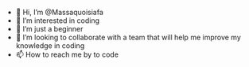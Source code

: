 - 👋 Hi, I’m @Massaquoisiafa
- 👀 I’m interested in coding
- 🌱 I’m just a beginner 
- 💞️ I’m looking to collaborate with a team that will help me improve my knowledge in coding
- 📫 How to reach me by to code

<!---
Massaquoisiafa/Massaquoisiafa is a ✨ special ✨ repository because its `README.md` (this file) appears on your GitHub profile.
You can click the Preview link to take a look at your changes.
--->
